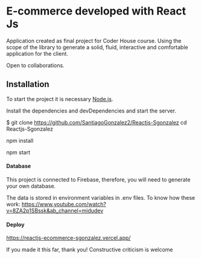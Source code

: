 # E-commerce developed with React Js

Application created as final project for Coder House course.
Using the scope of the library to generate a solid, fluid, interactive and comfortable application for the client.

Open to collaborations.



## Installation


To start the project it is necessary [Node.js](https://nodejs.org/).

Install the dependencies and devDependencies and start the server.

$ git clone https://github.com/SantiagoGonzalez2/Reactjs-Sgonzalez
cd Reactjs-Sgonzalez  



npm install  
  

npm start  



#### Database

This project is connected to Firebase, therefore, you will need to generate your own database.

The data is stored in environment variables in .env files.
To know how these work: https://www.youtube.com/watch?v=8ZA2p1SBssk&ab_channel=midudev


#### Deploy 
https://reactjs-ecommerce-sgonzalez.vercel.app/




If you made it this far, thank you!
 Constructive criticism is welcome